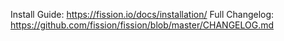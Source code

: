Install Guide: https://fission.io/docs/installation/
Full Changelog: https://github.com/fission/fission/blob/master/CHANGELOG.md